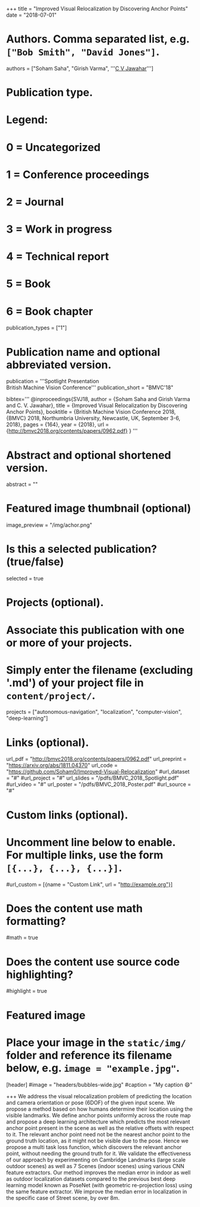 +++
title = "Improved Visual Relocalization by Discovering Anchor Points"
date = "2018-07-01"

# Authors. Comma separated list, e.g. `["Bob Smith", "David Jones"]`.
authors = ["Soham Saha", "Girish Varma", '''<a href="https://faculty.iiit.ac.in/~jawahar/">C V Jawahar</a>''']

# Publication type.
# Legend:
# 0 = Uncategorized
# 1 = Conference proceedings
# 2 = Journal
# 3 = Work in progress
# 4 = Technical report
# 5 = Book
# 6 = Book chapter
publication_types = ["1"]

# Publication name and optional abbreviated version.
publication = '''Spotlight Presentation  
                 British Machine Vision Conference'''
publication_short = "BMVC'18"

bibtex='''
@inproceedings{SVJ18,
  author    = {Soham Saha and
               Girish Varma and
               C. V. Jawahar},
  title     = {Improved Visual Relocalization by Discovering Anchor Points},
  booktitle = {British Machine Vision Conference 2018, {BMVC} 2018, Northumbria University,
               Newcastle, UK, September 3-6, 2018},
  pages     = {164},
  year      = {2018},
  url       = {http://bmvc2018.org/contents/papers/0962.pdf}
}
'''
# Abstract and optional shortened version.
abstract = ""

# Featured image thumbnail (optional)
image_preview = "/img/achor.png"

# Is this a selected publication? (true/false)
selected = true

# Projects (optional).
#   Associate this publication with one or more of your projects.
#   Simply enter the filename (excluding '.md') of your project file in `content/project/`.
projects = ["autonomous-navigation", "localization", "computer-vision", "deep-learning"]

# Links (optional).
url_pdf = "http://bmvc2018.org/contents/papers/0962.pdf"
url_preprint = "https://arxiv.org/abs/1811.04370"
url_code = "https://github.com/Soham0/Improved-Visual-Relocalization"
#url_dataset = "#"
#url_project = "#"
url_slides = "/pdfs/BMVC_2018_Spotlight.pdf"
#url_video = "#"
url_poster = "/pdfs/BMVC_2018_Poster.pdf"
#url_source = "#"

# Custom links (optional).
#   Uncomment line below to enable. For multiple links, use the form `[{...}, {...}, {...}]`.
#url_custom = [{name = "Custom Link", url = "http://example.org"}]

# Does the content use math formatting?
#math = true

# Does the content use source code highlighting?
#highlight = true

# Featured image
# Place your image in the `static/img/` folder and reference its filename below, e.g. `image = "example.jpg"`.
[header]
#image = "headers/bubbles-wide.jpg"
#caption = "My caption :smile:"

+++
We address the visual relocalization problem of predicting the location and camera
orientation or pose (6DOF) of the given input scene. We propose a method based on how
humans determine their location using the visible landmarks. We define anchor points
uniformly across the route map and propose a deep learning architecture which predicts
the most relevant anchor point present in the scene as well as the relative offsets with
respect to it. The relevant anchor point need not be the nearest anchor point to the ground
truth location, as it might not be visible due to the pose. Hence we propose a multi task
loss function, which discovers the relevant anchor point, without needing the ground truth
for it. We validate the effectiveness of our approach by experimenting on Cambridge
Landmarks (large scale outdoor scenes) as well as 7 Scenes (indoor scenes) using various
CNN feature extractors. Our method improves the median error in indoor as well as
outdoor localization datasets compared to the previous best deep learning model known
as PoseNet (with geometric re-projection loss) using the same feature extractor. We
improve the median error in localization in the specific case of Street scene, by over 8m.